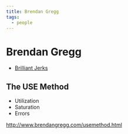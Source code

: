 ```yaml
---
title: Brendan Gregg
tags:
  - people
---
```


# Brendan Gregg

- [Brilliant Jerks](http://www.brendangregg.com/blog/2017-11-13/brilliant-jerks.html)

## The USE Method

- Utilization
- Saturation
- Errors

<http://www.brendangregg.com/usemethod.html>

